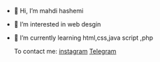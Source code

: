 - 👋 Hi, I’m mahdi hashemi
- 👀 I’m interested in web desgin
- 🌱 I’m currently learning html,css,java script ,php

   To contact me: <a href="https://instagram.com/mahdi1382as">instagram</a> <a href="https://telegram.me/mahdi1382as">Telegram</a>
<!---
mahdi1382as/mahdi1382as is a ✨ special ✨ repository because its `README.md` (this file) appears on your GitHub profile.
You can click the Preview link to take a look at your changes.
--->
